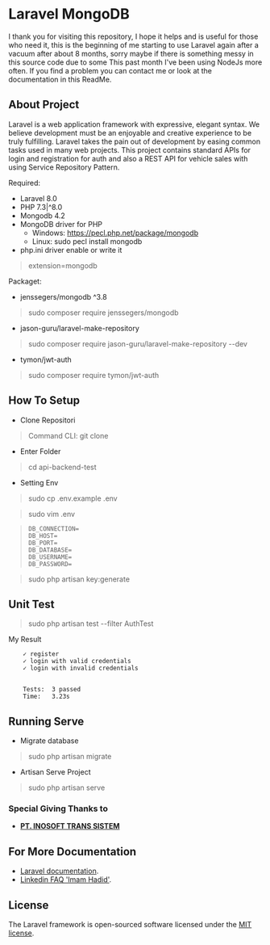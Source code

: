 # Laravel MongoDB

I thank you for visiting this repository, I hope it helps and is useful for those who need it, this is the beginning of me starting to use Laravel again after a vacuum after about 8 months, sorry maybe if there is something messy in this source code due to some This past month I've been using NodeJs more often. If you find a problem you can contact me or look at the documentation in this ReadMe.

## About Project

Laravel is a web application framework with expressive, elegant syntax. We believe development must be an enjoyable and creative experience to be truly fulfilling. Laravel takes the pain out of development by easing common tasks used in many web projects. This project contains standard APIs for login and registration for auth and also a REST API for vehicle sales with using Service Repository Pattern.

Required:
- Laravel 8.0
- PHP 7.3|^8.0
- Mongodb 4.2
- MongoDB driver for PHP 
    - Windows: https://pecl.php.net/package/mongodb
    - Linux: sudo pecl install mongodb
- php.ini driver enable or write it
> extension=mongodb


Packaget:
- jenssegers/mongodb ^3.8
> sudo composer require jenssegers/mongodb

- jason-guru/laravel-make-repository
> sudo composer require jason-guru/laravel-make-repository --dev

- tymon/jwt-auth
> sudo composer require tymon/jwt-auth

## How To Setup

- Clone Repositori
> Command CLI: git clone
- Enter Folder
> cd api-backend-test
- Setting Env
>   sudo cp .env.example .env

>   sudo vim .env

>    ``````
>    DB_CONNECTION=
>    DB_HOST=
>    DB_PORT=
>    DB_DATABASE=
>    DB_USERNAME=
>    DB_PASSWORD=
>    ``````

>   sudo php artisan key:generate


## Unit Test

> sudo php artisan test --filter AuthTest

My Result
`````
    ✓ register
    ✓ login with valid credentials
    ✓ login with invalid credentials


    Tests:  3 passed
    Time:   3.23s
`````

## Running Serve

- Migrate database
>   sudo php artisan migrate

- Artisan Serve Project
>   sudo php artisan serve

### Special Giving Thanks to

- **[PT. INOSOFT TRANS SISTEM](https://inosoftweb.com/)**



## For More Documentation

- [Laravel documentation](https://laravel.com/docs/contributions).
- [Linkedin FAQ 'Imam Hadid'](https://www.linkedin.com/in/hadit1297/).


## License

The Laravel framework is open-sourced software licensed under the [MIT license](https://opensource.org/licenses/MIT).
